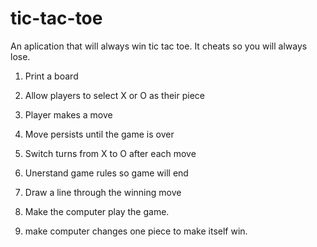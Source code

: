 # tic-tac-toe

An aplication that will always win tic tac toe. It cheats so you will always lose.

1. Print a board
2. Allow players to select X or O as their piece
3. Player makes a move
4. Move persists until the game is over
5. Switch turns from X to O after each move
6. Unerstand game rules so game will end
7. Draw a line through the winning move

8. Make the computer play the game.
9. make computer changes one piece to make itself win.
